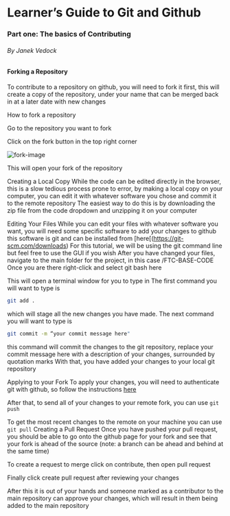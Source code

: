 # Learner’s Guide to Git and Github

### Part one: The basics of Contributing
###### By Janek Vedock

#### Forking a Repository
To contribute to a repository on github, you will need to fork it first, this will create a copy of the repository, under your name that can be merged back in at a later date with new changes


How to fork a repository

Go to the repository you want to fork




Click on the fork button in the top right corner

![fork-image](/tobedetermined-14130.github.io/assets/git-github-1/git-github-1-1.png)

This will open your fork of the repository


Creating a Local Copy
While the code can be edited directly in the browser, this is a slow tedious process prone to error, by making a local copy on your computer, you can edit it with whatever software you chose and commit it to the remote repository
The easiest way to do this is by downloading the zip file from the code dropdown and unzipping it on your computer


Editing Your Files
While you can edit your files with whatever software you want, you will need some specific software to add your changes to github this software is git and can be installed from [here[(https://git-scm.com/downloads)
For this tutorial, we will be using the git command line but feel free to use the GUI if you wish
After you have changed your files, navigate to the main folder for the project, in this case /FTC-BASE-CODE
Once you are there right-click and select git bash here


 This will open a terminal window for you to type in
The first command you will want to type is 

```bash
git add .
```

which will stage all the new changes you have made.
The next command you will want to type is 
```bash
git commit -m “your commit message here"
```
this command will commit the changes to the git repository, replace your commit message here with a description of your changes, surrounded by quotation marks
With that, you have added your changes to your local git repository

Applying to your Fork
To apply your changes, you will need to authenticate git with github, so follow the instructions [here](https://docs.github.com/en/get-started/quickstart/set-up-git)

After that, to send all of your changes to your remote fork, you can use ```git push ```


To get the most recent changes to the remote on your machine you can use ```git pull```
Creating a Pull Request
Once you have pushed your pull request, you should be able to go onto the github page for your fork and see that your fork is ahead of the source (note: a branch can be ahead and behind at the same time)


To create a request to merge click on contribute, then open pull request


Finally click create pull request after reviewing your changes


After this it is out of your hands and someone marked as a contributor to the main repository can approve your changes, which will result in them being added to the main repository
